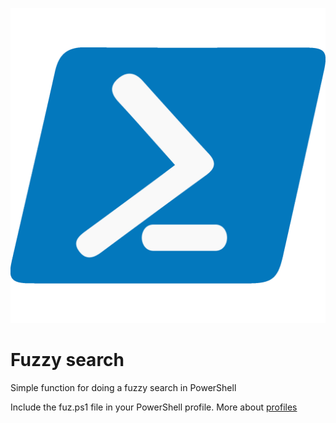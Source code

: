 ![Powershell Icon](/Resources/powershell.png)

# Fuzzy search

Simple function for doing a fuzzy search in PowerShell

Include the fuz.ps1 file in your PowerShell profile.
More about [profiles](https://learn.microsoft.com/en-us/powershell/module/microsoft.powershell.core/about/about_profiles?view=powershell-7.4)